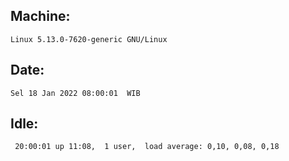 ## Machine:
```
Linux 5.13.0-7620-generic GNU/Linux
```
## Date:
```
Sel 18 Jan 2022 08:00:01  WIB
```
## Idle:
```
 20:00:01 up 11:08,  1 user,  load average: 0,10, 0,08, 0,18
```
